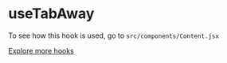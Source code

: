 # useTabAway

To see how this hook is used, go to `src/components/Content.jsx`

[Explore more hooks](https://github.com/azlibdar/react-customs/#readme)
